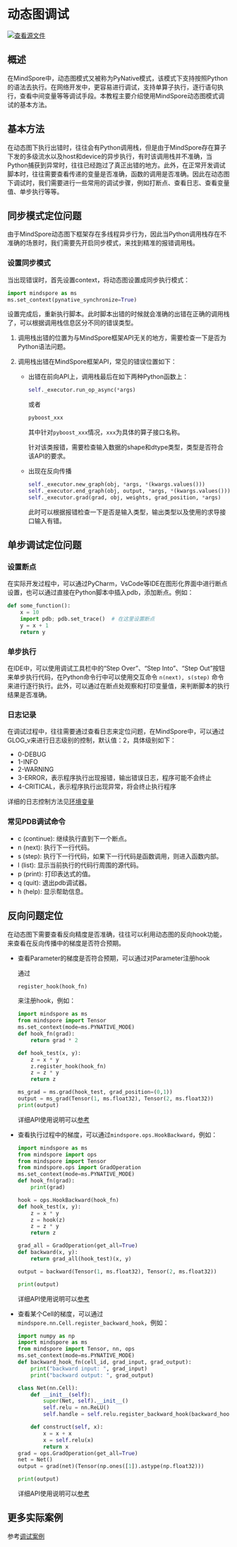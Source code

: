 # 动态图调试

[![查看源文件](https://mindspore-website.obs.cn-north-4.myhuaweicloud.com/website-images/master/resource/_static/logo_source.svg)](https://gitee.com/mindspore/docs/blob/master/docs/mindspore/source_zh_cn/model_train/debug/pynative.md)

## 概述

在MindSpore中，动态图模式又被称为PyNative模式，该模式下支持按照Python的语法去执行。在网络开发中，更容易进行调试，支持单算子执行，逐行语句执行，查看中间变量等等调试手段。本教程主要介绍使用MindSpore动态图模式调试的基本方法。

## 基本方法

在动态图下执行出错时，往往会有Python调用栈，但是由于MindSpore存在算子下发的多级流水以及host和device的异步执行，有时该调用栈并不准确，当Python捕获到异常时，往往已经跑过了真正出错的地方。此外，在正常开发调试脚本时，往往需要查看传递的变量是否准确，函数的调用是否准确。因此在动态图下调试时，我们需要进行一些常用的调试步骤，例如打断点、查看日志、查看变量值、单步执行等等。

## 同步模式定位问题

由于MindSpore动态图下框架存在多线程异步行为，因此当Python调用栈存在不准确的场景时，我们需要先开启同步模式，来找到精准的报错调用栈。

### 设置同步模式

当出现错误时，首先设置context，将动态图设置成同步执行模式：

```python
import mindspore as ms
ms.set_context(pynative_synchronize=True)
```

设置完成后，重新执行脚本。此时脚本出错的时候就会准确的出错在正确的调用栈了，可以根据调用栈信息区分不同的错误类型。

1. 调用栈出错的位置为与MindSpore框架API无关的地方，需要检查一下是否为Python语法问题。
2. 调用栈出错在MindSpore框架API，常见的错误位置如下：

   - 出错在前向API上，调用栈最后在如下两种Python函数上：

     ```python
     self._executor.run_op_async(*args)
     ```

     或者

     ```python
     pyboost_xxx
     ```

     其中针对`pyboost_xxx`情况，`xxx`为具体的算子接口名称。

     针对该类报错，需要检查输入数据的shape和dtype类型，类型是否符合该API的要求。

   - 出现在反向传播

     ```python
     self._executor.new_graph(obj, *args, *(kwargs.values()))
     self._executor.end_graph(obj, output, *args, *(kwargs.values()))
     self._executor.grad(grad, obj, weights, grad_position, *args)
     ```

     此时可以根据报错检查一下是否是输入类型，输出类型以及使用的求导接口输入有错。

## 单步调试定位问题

### 设置断点

在实际开发过程中，可以通过PyCharm，VsCode等IDE在图形化界面中进行断点设置，也可以通过直接在Python脚本中插入pdb，添加断点。例如：

```python
def some_function():
    x = 10
    import pdb; pdb.set_trace()  # 在这里设置断点
    y = x + 1
    return y
```

### 单步执行

在IDE中，可以使用调试工具栏中的“Step Over”、“Step Into”、“Step Out”按钮来单步执行代码，在Python命令行中可以使用交互命令 `n(next), s(step)` 命令来进行逐行执行。此外，可以通过在断点处观察和打印变量值，来判断脚本的执行结果是否准确。

### 日志记录

在调试过程中，往往需要通过查看日志来定位问题，在MindSpore中，可以通过GLOG_v来进行日志级别的控制，默认值：2，具体级别如下：

- 0-DEBUG
- 1-INFO
- 2-WARNING
- 3-ERROR，表示程序执行出现报错，输出错误日志，程序可能不会终止
- 4-CRITICAL，表示程序执行出现异常，将会终止执行程序

详细的日志控制方法见[环境变量](https://www.mindspore.cn/docs/zh-CN/master/api_python/env_var_list.html#日志)

### 常见PDB调试命令

- c (continue): 继续执行直到下一个断点。
- n (next): 执行下一行代码。
- s (step): 执行下一行代码，如果下一行代码是函数调用，则进入函数内部。
- l (list): 显示当前执行的代码行周围的源代码。
- p (print): 打印表达式的值。
- q (quit): 退出pdb调试器。
- h (help): 显示帮助信息。

## 反向问题定位

在动态图下需要查看反向精度是否准确，往往可以利用动态图的反向hook功能，来查看在反向传播中的梯度是否符合预期。

- 查看Parameter的梯度是否符合预期，可以通过对Parameter注册hook

  通过

  ```python
  register_hook(hook_fn)
  ```

  来注册hook，例如：

  ```python
  import mindspore as ms
  from mindspore import Tensor
  ms.set_context(mode=ms.PYNATIVE_MODE)
  def hook_fn(grad):
      return grad * 2

  def hook_test(x, y):
      z = x * y
      z.register_hook(hook_fn)
      z = z * y
      return z

  ms_grad = ms.grad(hook_test, grad_position=(0,1))
  output = ms_grad(Tensor(1, ms.float32), Tensor(2, ms.float32))
  print(output)
  ```

  详细API使用说明可以[参考](https://www.mindspore.cn/docs/zh-CN/master/api_python/mindspore/Tensor/mindspore.Tensor.register_hook.html#mindspore.Tensor.register_hook)

- 查看执行过程中的梯度，可以通过`mindspore.ops.HookBackward`，例如：

  ```python
  import mindspore as ms
  from mindspore import ops
  from mindspore import Tensor
  from mindspore.ops import GradOperation
  ms.set_context(mode=ms.PYNATIVE_MODE)
  def hook_fn(grad):
      print(grad)

  hook = ops.HookBackward(hook_fn)
  def hook_test(x, y):
      z = x * y
      z = hook(z)
      z = z * y
      return z

  grad_all = GradOperation(get_all=True)
  def backward(x, y):
      return grad_all(hook_test)(x, y)

  output = backward(Tensor(1, ms.float32), Tensor(2, ms.float32))

  print(output)
  ```

  详细API使用说明可以[参考](https://www.mindspore.cn/docs/zh-CN/master/api_python/ops/mindspore.ops.HookBackward.html)

- 查看某个Cell的梯度，可以通过`mindspore.nn.Cell.register_backward_hook`，例如：

  ```python
  import numpy as np
  import mindspore as ms
  from mindspore import Tensor, nn, ops
  ms.set_context(mode=ms.PYNATIVE_MODE)
  def backward_hook_fn(cell_id, grad_input, grad_output):
      print("backward input: ", grad_input)
      print("backward output: ", grad_output)

  class Net(nn.Cell):
      def __init__(self):
          super(Net, self).__init__()
          self.relu = nn.ReLU()
          self.handle = self.relu.register_backward_hook(backward_hook_fn)

      def construct(self, x):
          x = x + x
          x = self.relu(x)
          return x
  grad = ops.GradOperation(get_all=True)
  net = Net()
  output = grad(net)(Tensor(np.ones([1]).astype(np.float32)))

  print(output)
  ```

  详细API使用说明可以[参考](https://www.mindspore.cn/docs/zh-CN/master/api_python/nn/mindspore.nn.Cell.html#mindspore.nn.Cell.register_backward_hook)

## 更多实际案例

参考[调试案例](https://www.hiascend.com/forum/forum-0106101385921175002-1.html?filterCondition=1&topicClassId=0631105934233557004)